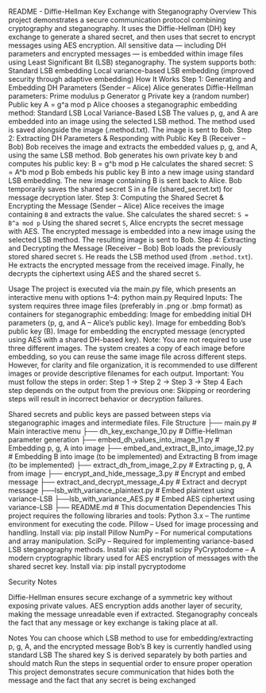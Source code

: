 README - Diffie-Hellman Key Exchange with Steganography
Overview
This project demonstrates a secure communication protocol combining cryptography and steganography.  It uses the Diffie-Hellman (DH) key exchange to generate a shared secret, and then uses that secret to encrypt messages using AES encryption.                               All sensitive data — including DH parameters and encrypted messages — is embedded within image files using Least Significant Bit (LSB) steganography.
The system supports both:
Standard LSB embedding
Local variance-based LSB embedding (improved security through adaptive embedding)
 How It Works
Step 1: Generating and Embedding DH Parameters (Sender – Alice)
Alice generates Diffie-Hellman parameters:
Prime modulus p
Generator g
Private key a (random number)
Public key A = g^a mod p
Alice chooses a steganographic embedding method:
Standard LSB
Local Variance-Based LSB
The values p, g, and A are embedded into an image using the selected LSB method.
The method used is saved alongside the image (.method.txt).
The image is sent to Bob.
 Step 2: Extracting DH Parameters & Responding with Public Key B (Receiver – Bob)
Bob receives the image and extracts the embedded values p, g, and A, using the same LSB method.
Bob generates his own private key b and computes his public key: B = g^b mod p
He calculates the shared secret: S = A^b mod p
Bob embeds his public key B into a new image using standard LSB embedding.
The new image containing B is sent back to Alice.
Bob temporarily saves the shared secret S in a file (shared_secret.txt) for message decryption later.
Step 3: Computing the Shared Secret & Encrypting the Message (Sender – Alice)
Alice receives the image containing `B` and extracts the value.
She calculates the shared secret:     `S = B^a mod p`
Using the shared secret `S`, Alice encrypts the secret message with AES.
The encrypted message is embedded into a new image using the selected LSB method.
The resulting image is sent to Bob.
Step 4: Extracting and Decrypting the Message (Receiver – Bob)
Bob loads the previously stored shared secret `S`.
 He reads the LSB method used (from `.method.txt`).
 He extracts the encrypted message from the received image.
 Finally, he decrypts the ciphertext using AES and the shared secret `S`.

Usage
The project is executed via the main.py file, which presents an interactive menu with options 1–4:
python main.py
Required Inputs:
The system requires three image files (preferably in .png or .bmp format) as containers for steganographic embedding:
Image for embedding initial DH parameters (p, g, and A – Alice’s public key).
Image for embedding Bob’s public key (B).
Image for embedding the encrypted message (encrypted using AES with a shared DH-based key).
Note:
 You are not required to use three different images.
 The system creates a copy of each image before embedding, so you can reuse the same image file across different steps.
 However, for clarity and file organization, it is recommended to use different images or provide descriptive filenames for each output.
Important:
You must follow the steps in order:
 Step 1 → Step 2 → Step 3 → Step 4
Each step depends on the output from the previous one:
Skipping or reordering steps will result in incorrect behavior or decryption failures.


Shared secrets and public keys are passed between steps via steganographic images and intermediate files.
File Structure
├── main.py                 # Main interactive menu
├── dh_key_exchange_10.py   # Diffie-Hellman parameter generation
├── embed_dh_values_into_image_11.py  # Embedding p, g, A into image
├── embed_and_extract_B_into_image_12.py   # Embedding B into image (to be implemented) and  Extracting B from image (to be implemented)
├── extract_dh_from_image_2.py        # Extracting p, g, A from image
├── encrypt_and_hide_message_3.py     # Encrypt and embed message
├── extract_and_decrypt_message_4.py  # Extract and decrypt message
├──lsb_with_variance_plaintext.py # Embed plaintext using variance-LSB
├──lsb_with_variance_AES.py     # Embed AES ciphertext using variance-LSB
├── README.md               # This documentation
Dependencies
This project requires the following libraries and tools:
Python 3.x – The runtime environment for executing the code.
Pillow – Used for image processing and handling.
 Install via: pip install Pillow
NumPy – For numerical computations and array manipulation.
SciPy – Required for implementing variance-based LSB steganography methods.
 Install via: pip install scipy
PyCryptodome – A modern cryptographic library used for AES encryption of messages with the shared secret key.
 Install via: pip install pycryptodome

Security Notes

 Diffie-Hellman ensures secure exchange of a symmetric key without exposing private values.
AES encryption adds another layer of security, making the message unreadable even if extracted.
 Steganography conceals the fact that any message or key exchange is taking place at all.



Notes
You can choose which LSB method to use for embedding/extracting p, g, A, and the encrypted message
Bob’s B key is currently handled using standard LSB
 The shared key S is derived separately by both parties and should match
Run the steps in sequential order to ensure proper operation
 This project demonstrates secure communication that hides both the message and the fact that any secret is being exchanged



